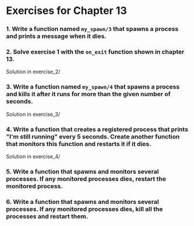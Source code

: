 # Exercises for Chapter 13

### 1. Write a function named `my_spawn/3` that spawns a process and prints a message when it dies.

### 2. Solve exercise 1 with the `on_exit` function shown in chapter 13.
Solution in exercise_2/

### 3. Write a function named `my_spawn/4` that spawns a process and kills it after it runs for more than the given number of seconds.
Solution in exercise_3/

### 4. Write a function that creates a registered process that prints "I'm still running" every 5 seconds. Create another function that monitors this function and restarts it if it dies.
Solution in exercise_4/

### 5. Write a function that spawns and monitors several processes. If any monitored processes dies, restart the monitored process.

### 6. Write a function that spawns and monitors several processes. If any monitored processes dies, kill all the processes and restart them.
